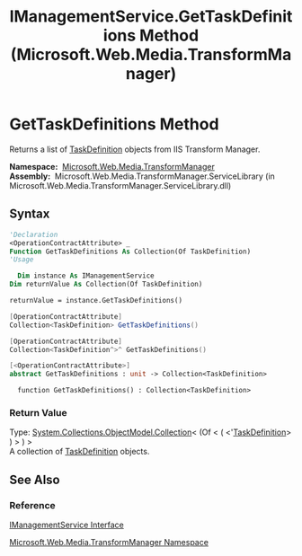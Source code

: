 ﻿---
title: IManagementService.GetTaskDefinitions Method  (Microsoft.Web.Media.TransformManager)
TOCTitle: GetTaskDefinitions Method
ms:assetid: M:Microsoft.Web.Media.TransformManager.IManagementService.GetTaskDefinitions
ms:mtpsurl: https://msdn.microsoft.com/en-us/library/microsoft.web.media.transformmanager.imanagementservice.gettaskdefinitions(v=VS.90)
ms:contentKeyID: 35521113
ms.date: 06/14/2012
mtps_version: v=VS.90
f1_keywords:
- Microsoft.Web.Media.TransformManager.IManagementService.GetTaskDefinitions
dev_langs:
- csharp
- jscript
- vb
- FSharp
- cpp
api_location:
- Microsoft.Web.Media.TransformManager.ServiceLibrary.dll
api_name:
- Microsoft.Web.Media.TransformManager.IManagementService.GetTaskDefinitions
api_type:
- Managed
topic_type:
- apiref
- kbSyntax
product_family_name: VS
ROBOTS: INDEX,FOLLOW
---

# GetTaskDefinitions Method

Returns a list of [TaskDefinition](taskdefinition-class-microsoft-web-media-transformmanager.md) objects from IIS Transform Manager.

**Namespace:**  [Microsoft.Web.Media.TransformManager](microsoft-web-media-transformmanager-namespace.md)  
**Assembly:**  Microsoft.Web.Media.TransformManager.ServiceLibrary (in Microsoft.Web.Media.TransformManager.ServiceLibrary.dll)

## Syntax

```vb
'Declaration
<OperationContractAttribute> _
Function GetTaskDefinitions As Collection(Of TaskDefinition)
'Usage

  Dim instance As IManagementService
Dim returnValue As Collection(Of TaskDefinition)

returnValue = instance.GetTaskDefinitions()
```

```csharp
[OperationContractAttribute]
Collection<TaskDefinition> GetTaskDefinitions()
```

```cpp
[OperationContractAttribute]
Collection<TaskDefinition^>^ GetTaskDefinitions()
```

``` fsharp
[<OperationContractAttribute>]
abstract GetTaskDefinitions : unit -> Collection<TaskDefinition> 
```

```jscript
  function GetTaskDefinitions() : Collection<TaskDefinition>
```

### Return Value

Type: [System.Collections.ObjectModel.Collection](https://msdn.microsoft.com/library/ms132397)\< (Of \< ( \<'[TaskDefinition](taskdefinition-class-microsoft-web-media-transformmanager.md)\> ) \> ) \>  
A collection of [TaskDefinition](taskdefinition-class-microsoft-web-media-transformmanager.md) objects.  

## See Also

### Reference

[IManagementService Interface](imanagementservice-interface-microsoft-web-media-transformmanager.md)

[Microsoft.Web.Media.TransformManager Namespace](microsoft-web-media-transformmanager-namespace.md)

